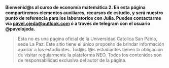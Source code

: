 


**Bienvenid@s al curso de economía matemática 2. En esta página compartiremos elementos auxiliares, recursos de estudio, y será nuestro punto de referencia para los laboratorios con Julia. Puedes contactarme vía pavel.ojeda@outlook.com ó a través de telegram con el usuario @pavelojeda.**  





> Esta no es una página oficial de la Universidad Catolica San Pablo, sede La Paz. Este sitio tiene el único proposito de brindar información auxiliar a los estudiantes. Tod@s l@s estudiantes tienen la obligación de visitar regularmente la plataforma NEO. Todos los contenidos son de responsabilidad exclusiva del autor de la página.


